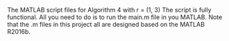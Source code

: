 The MATLAB script files for Algorithm 4 with r = (1, 3) The script is fully functional. All you need to do is to run the main.m file in you MATLAB. Note that the .m files in this project all are designed based on the MATLAB R2016b.
